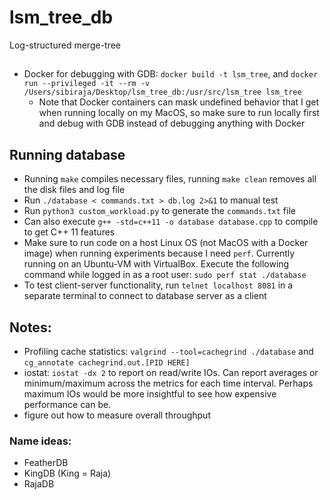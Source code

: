 # lsm_tree_db
Log-structured merge-tree

##
- Docker for debugging with GDB: `docker build -t lsm_tree`, and `docker run --privileged -it --rm -v /Users/sibiraja/Desktop/lsm_tree_db:/usr/src/lsm_tree lsm_tree`
    - Note that Docker containers can mask undefined behavior that I get when running locally on my MacOS, so make sure to run locally first and debug with GDB instead of
    debugging anything with Docker

## Running database
- Running `make` compiles necessary files, running `make clean` removes all the disk files and log file 
- Run `./database < commands.txt > db.log 2>&1` to manual test
- Run `python3 custom_workload.py` to generate the `commands.txt` file
- Can also execute `g++ -std=c++11 -o database database.cpp` to compile to get C++ 11 features
- Make sure to run code on a host Linux OS (not MacOS with a Docker image) when running experiments because I need `perf`. Currently running on an Ubuntu-VM with VirtualBox. Execute the following command while logged in as a root user: `sudo perf stat ./database`
- To test client-server functionality, run `telnet localhost 8081` in a separate terminal to connect to database server as a client

## Notes:
- Profiling cache statistics: `valgrind --tool=cachegrind ./database` and `cg_annotate cachegrind.out.[PID HERE]`
- iostat: `iostat -dx 2` to report on read/write IOs. Can report averages or minimum/maximum across the metrics for each time interval. Perhaps maximum IOs would be more insightful to see how expensive performance can be.
- figure out how to measure overall throughput


### Name ideas:
- FeatherDB
- KingDB (King = Raja)
- RajaDB